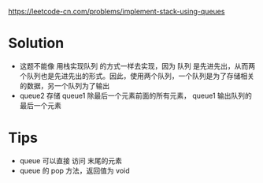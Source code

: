 https://leetcode-cn.com/problems/implement-stack-using-queues
# Solution
* 这题不能像 用栈实现队列 的方式一样去实现，因为 队列 是先进先出，从而两个队列也是先进先出的形式。因此，使用两个队列，一个队列是为了存储相关的数据，另一个队列为了输出
*  queue2 存储 queue1 除最后一个元素前面的所有元素， queue1 输出队列的最后一个元素

# Tips
* queue 可以直接 访问 末尾的元素
* queue 的 pop 方法，返回值为 void
